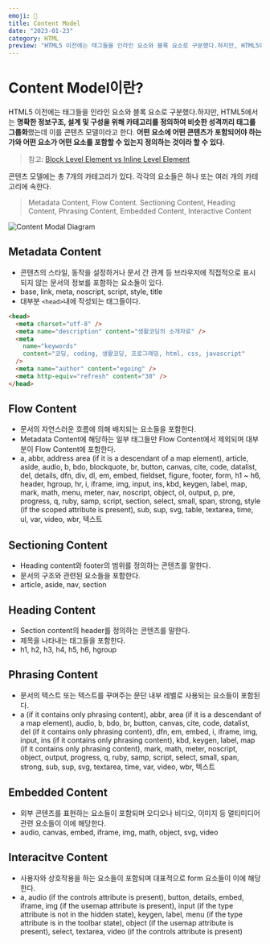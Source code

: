 ```yaml
---
emoji: 🏹
title: Content Model
date: "2023-01-23"
category: HTML
preview: "HTML5 이전에는 태그들을 인라인 요소와 블록 요소로 구분했다.하지만, HTML5에서는 명확한 정보구조, 설계 및 구성을 위해 카테고리를 정의하여 비슷한 성격끼리 태그를 그룹화했는데 이를 콘텐츠 모델이라고 한다. 어떤 요소에 어떤 콘텐츠가 포함되어야 하는 가와 어떤 요소가 어떤 요소를 포함할 수 있는지 정의하는 것이라 할 수 있다. 콘텐츠 모델에는 총 7개의 카테고리가 있다. 각각의 요소들은 하나 또는 여러 개의 카테고리에 속한다. Metadata Content, Flow Content. Sectioning Content, Heading Content, Phrasing Content, Embedded Content, Interactive Content"
---
```


# Content Model이란?

HTML5 이전에는 태그들을 인라인 요소와 블록 요소로 구분했다.하지만, HTML5에서는 **명확한 정보구조, 설계 및 구성을 위해 카테고리를 정의하여 비슷한 성격끼리 태그를 그룹화**했는데 이를 콘텐츠 모델이라고 한다. **어떤 요소에 어떤 콘텐츠가 포함되어야 하는 가와 어떤 요소가 어떤 요소를 포함할 수 있는지 정의하는 것이라 할 수 있다.**

> 참고: [Block Level Element vs Inline Level Element](https://sunny-wish-861.notion.site/Block-Inline-6f2d99dcf178408ea4fd3138c616d090)

콘텐츠 모델에는 총 7개의 카테고리가 있다. 각각의 요소들은 하나 또는 여러 개의 카테고리에 속한다.

> Metadata Content, Flow Content. Sectioning Content, Heading Content, Phrasing Content, Embedded Content, Interactive Content

![Content Modal Diagram](1.png)

## Metadata Content

- 콘텐츠의 스타일, 동작을 설정하거나 문서 간 관계 등 브라우저에 직접적으로 표시되지 않는 문서의 정보를 포함하는 요소들이 있다.
- base, link, meta, noscript, script, style, title
- 대부분 `<head>`내에 작성되는 태그들이다.

```html
<head>
  <meta charset="utf-8" />
  <meta name="description" content="생활코딩의 소개자료" />
  <meta
    name="keywords"
    content="코딩, coding, 생활코딩, 프로그래밍, html, css, javascript"
  />
  <meta name="author" content="egoing" />
  <meta http-equiv="refresh" content="30" />
</head>
```

## Flow Content

- 문서의 자연스러운 흐름에 의해 배치되는 요소들을 포함한다.
- Metadata Content에 해당하는 일부 태그들만 Flow Content에서 제외되며 대부분이 Flow Content에 포함한다.
- a, abbr, address area (if it is a descendant of a map element), article, aside, audio, b, bdo, blockquote, br, button, canvas, cite, code, datalist, del, details, dfn, div, dl, em, embed, fieldset, figure, footer, form, h1 ~ h6, header, hgroup, hr, i, iframe, img, input, ins, kbd, keygen, label, map, mark, math, menu, meter, nav, noscript, object, ol, output, p, pre, progress, q, ruby, samp, script, section, select, small, span, strong, style (if the scoped attribute is present), sub, sup, svg, table, textarea, time, ul, var, video, wbr, 텍스트

## Sectioning Content

- Heading content와 footer의 범위를 정의하는 콘텐츠를 말한다.
- 문서의 구조와 관련된 요소들을 포함한다.
- article, aside, nav, section

## Heading Content

- Section content의 header를 정의하는 콘텐츠를 말한다.
- 제목을 나타내는 태그들을 포함한다.
- h1, h2, h3, h4, h5, h6, hgroup

## Phrasing Content

- 문서의 텍스트 또는 텍스트를 꾸며주는 문단 내부 레벨로 사용되는 요소들이 포함된다.
- a (if it contains only phrasing content), abbr, area (if it is a descendant of a map element), audio, b, bdo, br, button, canvas, cite, code, datalist, del (if it contains only phrasing content), dfn, em, embed, i, iframe, img, input, ins (if it contains only phrasing content), kbd, keygen, label, map (if it contains only phrasing content), mark, math, meter, noscript, object, output, progress, q, ruby, samp, script, select, small, span, strong, sub, sup, svg, textarea, time, var, video, wbr, 텍스트

## Embedded Content

- 외부 콘텐츠를 표현하는 요소들이 포함되며 오디오나 비디오, 이미지 등 멀티미디어 관련 요소들이 이에 해당한다.
- audio, canvas, embed, iframe, img, math, object, svg, video

## Interacitve Content

- 사용자와 상호작용을 하는 요소들이 포함되며 대표적으로 form 요소들이 이에 해당한다.
- a, audio (if the controls attribute is present), button, details, embed, iframe, img (if the usemap attribute is present), input (if the type attribute is not in the hidden state), keygen, label, menu (if the type attribute is in the toolbar state), object (if the usemap attribute is present), select, textarea, video (if the controls attribute is present)
